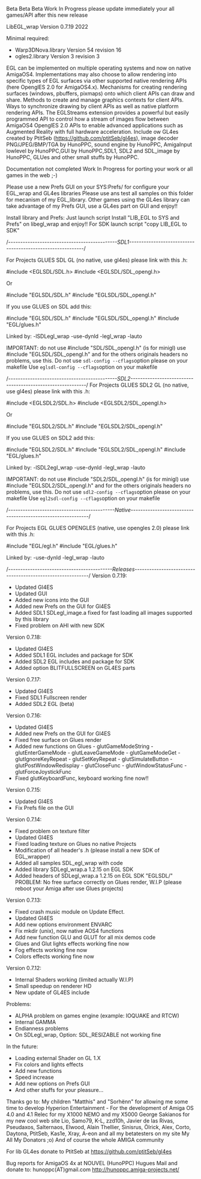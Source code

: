 Beta Beta Beta Work In Progress please update immediately your all games/API after this new release

LibEGL_wrap Version 0.7.19 2022

Minimal required:
- Warp3DNova.library Version 54 revision 16
- ogles2.library Version 3 revision 3
 

EGL can be implemented on multiple operating systems and now on native AmigaOS4.
Implementations may also choose to allow rendering into specific types of EGL surfaces via other supported native rendering APIs (here OpenglES 2.0 for AmigaOS4.x).
Mechanisms for creating rendering surfaces (windows, pbuffers, pixmaps) onto which client APIs can draw and share.
Methods to create and manage graphics contexts for client APIs.
Ways to synchronize drawing by client APIs as well as native platform rendering APIs.
The EGLStreams extension provides a powerful but easily programmed API to control how a stream of images flow between AmigaOS4 OpenglES 2.0 APIs to enable advanced applications such as Augmented Reality with full hardware acceleration.
Include ow GL4es created by PtitSeb (https://github.com/ptitSeb/gl4es), image decoder PNG/JPEG/BMP/TGA by HunoPPC, sound engine by HunoPPC, AmigaInput lowlevel by HunoPPC,GUI by HunoPPC,SDL1, SDL2 and SDL_image by HunoPPC, GLUes and other small stuffs by HunoPPC.
 
Documentation not completed Work In Progress for porting your work or all games in the web ;-)

Please use a new Prefs GUI on your SYS:Prefs/ for configure your EGL_wrap and GL4es libraries
Please use ans test all samples on this folder for mecanism of my EGL_library.
Other games using the GL4es library can take advantage of my Prefs GUI, use a GL4es part on GUI and enjoy!!

Install library and Prefs:
Just launch script Install "LIB_EGL to SYS and Prefs" on libegl_wrap and enjoy!!
For SDK launch script "copy LIB_EGL to SDK"

/*---------------------------------------------SDL1-----------------------------------------------------------*/

For Projects GLUES SDL GL (no native, use gl4es) please link with this .h:

#include <EGLSDL/SDL.h>
#include <EGLSDL/SDL_opengl.h>

Or

#include "EGLSDL/SDL.h"
#include "EGLSDL/SDL_opengl.h"


If you use GLUES on SDL add this:

#include "EGLSDL/SDL.h"
#include "EGLSDL/SDL_opengl.h"
#include "EGL/glues.h"

Linked by: -lSDLegl_wrap -use-dynld -legl_wrap -lauto

IMPORTANT: do not use #include "SDL/SDL_opengl.h" (is for minigl) use #include "EGLSDL/SDL_opengl.h" and for the others originals headers no problems, use this.
                  Do not use `sdl-config --cflags`option please on your makefile
				  Use `eglsdl-config --cflags`option on your makefile

/*---------------------------------------------SDL2-----------------------------------------------------------*/
For Projects GLUES SDL2 GL (no native, use gl4es) please link with this .h:

#include <EGLSDL2/SDL.h>
#include <EGLSDL2/SDL_opengl.h>

Or

#include "EGLSDL2/SDL.h"
#include "EGLSDL2/SDL_opengl.h"


If you use GLUES on SDL2 add this:

#include "EGLSDL2/SDL.h"
#include "EGLSDL2/SDL_opengl.h"
#include "EGL/glues.h"

Linked by: -lSDL2egl_wrap -use-dynld -legl_wrap -lauto

IMPORTANT: do not use #include "SDL2/SDL_opengl.h" (is for minigl) use #include "EGLSDL2/SDL_opengl.h" and for the others originals headers no problems, use this.
                  Do not use `sdl2-config --cflags`option please on your makefile
				  Use `egl2sdl-config --cflags`option on your makefile

/*--------------------------------------------Native------------------------------------------------------------*/

For Projects EGL GLUES OPENGLES (native, use opengles 2.0) please link with this .h:

#include "EGL/egl.h"
#include "EGL/glues.h"

Linked by: -use-dynld -legl_wrap -lauto

/*-------------------------------------------Releases-----------------------------------------------------------*/
Version 0.7.19:
* Updated Gl4ES
* Updated GUI
* Added new icons into the GUI
* Added new Prefs on the GUI for Gl4ES
* Added SDL1 SDLegl_image.a fixed for fast loading all images supported by this library
* Fixed problem on AHI with new SDK


Version 0.7.18:
* Updated Gl4ES
* Added SDL1 EGL includes and package for SDK
* Added SDL2 EGL includes and package for SDK
* Added option BLITFULLSCREEN on GL4ES parts

Version 0.7.17:
* Updated Gl4ES
* Fixed SDL1 Fullscreen render 
* Added SDL2 EGL (beta)



Version 0.7.16:
* Updated Gl4ES
* Added new Prefs on the GUI for Gl4ES
* Fixed free surface on Glues render
* Added new functions on Glues
                - glutGameModeString
                - glutEnterGameMode
                - glutLeaveGameMode
                - glutGameModeGet
                - glutIgnoreKeyRepeat
                - glutSetKeyRepeat
                - glutSimulateButton
                - glutPostWindowRedisplay
                - glutCloseFunc
                - glutWindowStatusFunc
                - glutForceJoystickFunc
* Fixed glutKeyboardFunc, keyboard working fine now!!             
 

Version 0.7.15:
* Updated Gl4ES
* Fix Prefs file on the GUI           


Version 0.7.14:
* Fixed problem on texture filter
* Updated Gl4ES
* Fixed loading texture on Glues no native Projects
* Modification of all header's .h (please install a new SDK of EGL_wrapper)
* Added all samples SDL_egl_wrap with code
* Added library SDLegl_wrap.a 1.2.15 on EGL SDK
* Added headers of SDLegl_wrap.a 1.2.15 on EGL SDK "EGLSDL/"
PROBLEM: No free surface correctly on Glues render, W.I.P (please reboot your Amiga after use Glues projects)
 

Version 0.7.13:
* Fixed crash music module on Update Effect.
* Updated Gl4ES
* Add new options environment ENVARC
* Fix mkdir (unix), now native AOS4 functions
* Add new function GLU and GLUT for all mix demos code
* Glues and Glut lights effects working fine now
* Fog effects working fine now
* Colors effects working fine now

 
 Version 0.7.12:
* Internal Shaders working (limited actually W.I.P)
* Small speedup on renderer HD
* New update of GL4ES include

 
Problems:
* ALPHA problem on games engine (example: IOQUAKE and RTCW)
* Internal GAMMA
* Endianness problems
* On SDLegl_wrap, Option: SDL_RESIZABLE not working fine

In the future:
* Loading external Shader on GL 1.X
* Fix colors and lights effects
* Add new functions
* Speed increase
* Add new options on Prefs GUI
* And other stuffs for your pleasure... 

 

Thanks go to:
My children "Matthis" and "Sorhënn" for allowing me some time to develop
Hyperion Entertainment - For the development of Amiga OS 4.0 and 4.1
Relec for my X1000 NEMO and my X5000
George Sakianos for my new cool web site 
Lio, Samo79, K-L, zzd10h, Javier de las Rivas, Pseudaxos, Salternaos, Elwood, Alain Thellier, Sinisrus, Ölrick, Alex, Corto, Daytona, PtitSeb, Kas1e, Xray, A-eon and all my betatesters on my site
My All My Donators ;o)
And of course the whole AMIGA community

 
For lib GL4es donate to PtitSeb at https://github.com/ptitSeb/gl4es

 
Bug reports for AmigaOS 4x at
NOUVEL (HunoPPC) Hugues
Mail and donate to: hunoppc(AT)gmail.com
http://hunoppc.amiga-projects.net/
